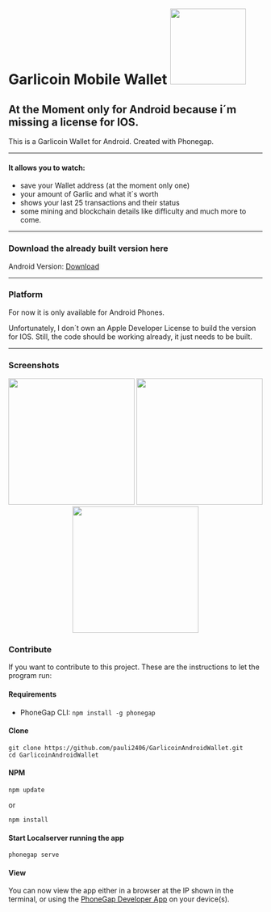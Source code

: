 # Garlicoin Mobile Wallet  <img src="https://i.imgur.com/JGptWWP.png" width="150"/>


## At the Moment only for Android because i´m missing a license for IOS. 

This is a Garlicoin Wallet for Android. Created with Phonegap.

---
#### It allows you to watch:

- save your Wallet address (at the moment only one)
- your amount of Garlic and what it´s worth
- shows your last 25 transactions and their status
- some mining and blockchain details like difficulty 
and much more to come.

---

### Download the already built version here
Android Version:
[Download](https://github.com/pauli2406/Garlicoin-Mobile-Wallet/releases/tag/1.0.0)

---
### Platform

For now it is only available for Android Phones. 

Unfortunately, I don´t own an Apple Developer License to build the version for IOS.
Still, the code should be working already, it just needs to be built.

----

### Screenshots
<p align="center">
  <img src="https://i.imgur.com/IKRCvpG.jpg" width="250"/>
  <img src="https://i.imgur.com/MYV7VsI.jpg" width="250"/>
  <img src="https://i.imgur.com/ILW1idH.jpg" width="250"/>
</p>

### Contribute
If you want to contribute to this project. These are the instructions to let the program run:

#### Requirements

- PhoneGap CLI: `npm install -g phonegap`

#### Clone
```
git clone https://github.com/pauli2406/GarlicoinAndroidWallet.git
cd GarlicoinAndroidWallet
```

#### NPM
```
npm update 
```
or 
```
npm install
```

#### Start Localserver running the app
```
phonegap serve
```

#### View

You can now view the app either in a browser at the IP shown in the terminal, or using the [PhoneGap Developer App](http://app.phonegap.com/) on your device(s).
